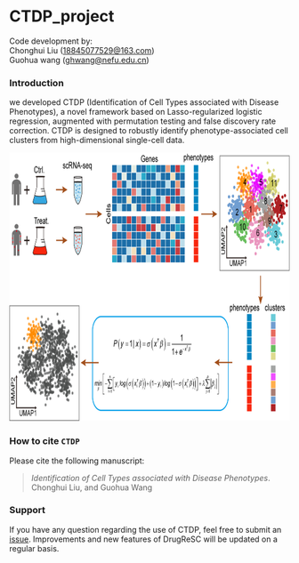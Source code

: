 # CTDP_project
 Code development by: <br>Chonghui Liu (18845077529@163.com) <br>Guohua wang (ghwang@nefu.edu.cn)
 
 ### Introduction ###
we developed CTDP (Identification of Cell Types associated with Disease Phenotypes), a novel framework based on Lasso-regularized logistic regression, augmented with permutation testing and false discovery rate correction. CTDP is designed to robustly identify phenotype-associated cell clusters from high-dimensional single-cell data.

<p align="center">
<img src=workflow.tif height="483" width="807">
</p>

### How to cite `CTDP` ###
Please cite the following manuscript:
> *Identification of Cell Types associated with Disease Phenotypes*. 
Chonghui Liu, and Guohua Wang<br />

### Support ##
If you have any question regarding the use of CTDP, feel free to submit an [issue](https://github.com/Chonghui-Liu/CTDP_project/issues).
Improvements and new features of DrugReSC will be updated on a regular basis.
